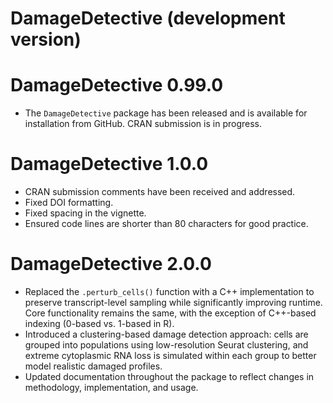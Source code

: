 # DamageDetective (development version)

# DamageDetective 0.99.0

- The `DamageDetective` package has been released and is available for  
  installation from GitHub. CRAN submission is in progress.

# DamageDetective 1.0.0  

- CRAN submission comments have been received and addressed.  
- Fixed DOI formatting.  
- Fixed spacing in the vignette.  
- Ensured code lines are shorter than 80 characters for good practice.  

# DamageDetective 2.0.0  

- Replaced the `.perturb_cells()` function with a C++ implementation to preserve transcript-level sampling while significantly improving runtime. Core functionality remains the same, with the exception of C++-based indexing (0-based vs. 1-based in R).
- Introduced a clustering-based damage detection approach: cells are grouped into populations using low-resolution Seurat clustering, and extreme cytoplasmic RNA loss is simulated within each group to better model realistic damaged profiles.
- Updated documentation throughout the package to reflect changes in methodology, implementation, and usage.
